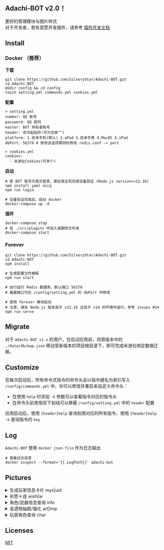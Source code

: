 ## Adachi-BOT v2.0！
更好的管理模块与图片样式<br>
对于开发者，若有意愿开发插件，请参考 [插件开发文档](https://github.com/SilveryStar/Adachi-BOT/tree/v2.0Beta/document)

## Install
### Docker （推荐）

**下载**

```
git clone https://github.com/SilveryStar/Adachi-BOT.git
cd Adachi-BOT
mkdir config && cd config
touch setting.yml commands.yml cookies.yml
```

**配置**

```
> setting.yml
number: QQ 账号
password: QQ 密码
master: BOT 持有者账号
header: 命令起始符(可为空串"")
platform: 1.安卓手机(默认) 2.aPad 3.安卓手表 4.MacOS 5.iPad
dbPort: 56379 # 修改该选项需同时修改 redis.conf -> port

> cookies.yml
cookies:
  - 米游社Cookies(可多个)
```

**启动**

```
# 若 BOT 账号为首次登录，需在宿主机完成设备验证 (Node.js version>=12.16)
npm install yaml oicq
npm run login

# 设备验证完成后，启动 docker
docker-compose up -d
```

**插件**

```
docker-compose stop
# 在 ./src/plugins 中加入或删除文件夹
docker-compose start
```

### Forever

```
git clone https://github.com/SilveryStar/Adachi-BOT.git
cd Adachi-BOT
npm install

# 生成配置文件模板
npm run start

# 自行运行 Redis 数据库，默认端口 56379
# 暴露端口可在 /config/setting.yml 的 dbPort 中修改

# 使用 forever 模块启动
# 注意，请在 Node.js 版本高于 v12.16 且低于 v14 的环境中运行，参考 issues #14 
npm run serve
```

## Migrate
对于 `Adachi-BOT v1.x` 的用户，在启动应用前，将原版本中的 `./data/db/map.json` 移动至新版本的项目根目录下，即可完成米游社绑定数据迁移。

## Customize
在每次启动后，所有命令式指令的命令头会以指令键名为索引写入 `/config/commands.yml` 中，你可以修改并重启来自定义命令头：
* 在使用 `help` 时添加 `-k` 参数可以查看指令对应的指令头
* 在命令头前使用双下划线可以屏蔽 `/config/setting.yml` 中的 `header` 配置

应用启动后，使用 `{header}help` 查询权限对应的所有指令，使用 `{header}help -k` 查询指令的 `key`

## Log
`Adachi-BOT` 使用 `docker json-file` 作为日志输出
```
# 查看日志目录
docker inspect --format='{{.LogPath}}' adachi-bot
```

## Pictures

<details>
<summary>生成玩家信息卡片 mys|uid</summary>
<div align="center">
  <img src="https://z3.ax1x.com/2021/07/22/WBzWmd.png" alt="ERROR"/>
</div>
</details>

<details>
<summary>祈愿十连 wish|w</summary>
<div align="center">
  <img src="https://z3.ax1x.com/2021/06/27/RJn3N9.png" alt="ERROR"/>
  <img src="https://z3.ax1x.com/2021/06/27/RJne10.png" alt="ERROR"/>
</div>
</details>

<details>
<summary>角色/武器信息查询 info</summary>
<div align="center">
  <img src="https://z3.ax1x.com/2021/06/27/RJnEhn.png" alt="ERROR">
  <img src="https://z3.ax1x.com/2021/06/27/RJnpX8.png" alt="ERROR">
  <img src="https://z3.ax1x.com/2021/06/27/RJnQ74.png" alt="ERROR">
  <img src="https://z3.ax1x.com/2021/06/27/RJn1AJ.png" alt="ERROR">
  <img src="https://z3.ax1x.com/2021/06/27/RJnMBF.png" alt="ERROR">
</div>
</details>

<details>
<summary>圣遗物抽取/强化 art|imp</summary>
<div align="center">
  <img src="https://z3.ax1x.com/2021/06/27/RJnP0g.png" alt="ERROR">
  <img src="https://z3.ax1x.com/2021/06/27/RJnCnS.png" alt="ERROR">
</div>
</details>

<details>
<summary>玩家角色查询 char</summary>
<div align="center">
  <img src="https://z3.ax1x.com/2021/06/27/RJni7Q.png" alt="ERROR">
  <img src="https://z3.ax1x.com/2021/06/27/RJnKnU.png" alt="ERROR">
  <img src="https://z3.ax1x.com/2021/06/27/RJnnXT.png" alt="ERROR">
  <img src="https://z3.ax1x.com/2021/06/27/RJnmcV.png" alt="ERROR">
  <img src="https://z3.ax1x.com/2021/06/27/RJnZpq.png" alt="ERROR">
  <img src="https://z3.ax1x.com/2021/06/27/RJnAts.png" alt="ERROR">
</div>
</details>

## Licenses
[MIT](https://github.com/SilveryStar/Adachi-BOT/blob/master/LICENSE)
